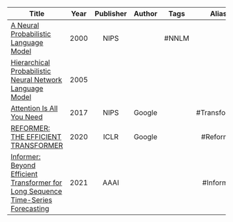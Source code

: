 
| Title                                                                                                                                                                                                       | Year | Publisher | Author | Tags  |    Alias     |   Score    | IsRead | Notes | Remarks    |
| ----------------------------------------------------------------------------------------------------------------------------------------------------------------------------------------------------------- | :--: | :-------: | :----: | :---: | :----------: | :--------: | :----: | :---: | ---------- |
| [A Neural Probabilistic Language Model]([2000]%20A%20Neural%20Probabilistic%20Language%20Model.pdf)                                                                                                         | 2000 |   NIPS    |        | #NNLM |              |            |   N    |       |            |
| [Hierarchical Probabilistic Neural Network Language Model]([2005]%20Hierarchical%20Probabilistic%20Neural%20Network%20Language%20Model.pdf)                                                                 | 2005 |           |        |       |              |            |   N    |       | 层次 softmax |
| [Attention Is All You Need]([2017][Google][Transformer]%20Attention%20Is%20All%20You%20Need.pdf)                                                                                                            | 2017 |   NIPS    | Google |       | #Transformer | ⭐️⭐️⭐️⭐️⭐️ |   N    |       |            |
| [REFORMER: THE EFFICIENT TRANSFORMER]([2020][Google][Reformer]%20REFORMER-%20THE%20EFFICIENT%20TRANSFORMER.pdf)                                                                                             | 2020 |   ICLR    | Google |       |  #Reformer   |            |   N    |       |            |
| [Informer: Beyond Efficient Transformer for Long Sequence Time-Series Forecasting]([2021][Informer]%20Informer-%20Beyond%20Efficient%20Transformer%20for%20Long%20Sequence%20Time-Series%20Forecasting.pdf) | 2021 |   AAAI    |        |       |  #Informer   |            |   N    |       |            |
